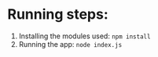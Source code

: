 # Running steps:

1. Installing the modules used: `npm install` 
2. Running the app: `node index.js`
